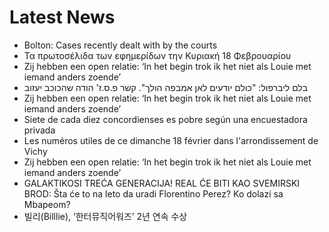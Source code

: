 # Latest News
-  Bolton: Cases recently dealt with by the courts
-  Τα πρωτοσέλιδα των εφημερίδων την Κυριακή 18 Φεβρουαρίου
-  Zij hebben een open relatie: ‘In het begin trok ik het niet als Louie met iemand anders zoende’
-  בלם ליברפול: "כולם יודעים לאן אמבפה הולך". קשר פ.ס.ז' הודה שהכוכב יעזוב
-  Zij hebben een open relatie: ‘In het begin trok ik het niet als Louie met iemand anders zoende’
-  Siete de cada diez concordienses es pobre según una encuestadora privada
-  Les numéros utiles de ce dimanche 18 février dans l'arrondissement de Vichy
-  Zij hebben een open relatie: ‘In het begin trok ik het niet als Louie met iemand anders zoende’
-  GALAKTIKOSI TREĆA GENERACIJA! REAL ĆE BITI KAO SVEMIRSKI BROD: Šta će to na leto da uradi Florentino Perez? Ko dolazi sa Mbapeom?
-  빌리(Billlie), ‘한터뮤직어워즈’ 2년 연속 수상
